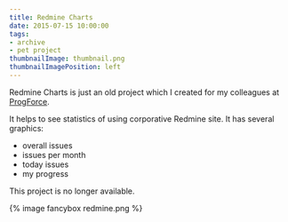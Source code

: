 ```yaml
---
title: Redmine Charts
date: 2015-07-15 10:00:00
tags:
- archive
- pet project
thumbnailImage: thumbnail.png
thumbnailImagePosition: left
---
```


Redmine Charts is just an old project which I created for my colleagues at [ProgForce](https://progforce.com/).
<!-- more -->
It helps to see statistics of using corporative Redmine site. It has several graphics:
* overall issues
* issues per month
* today issues
* my progress

This project is no longer available.

{% image fancybox redmine.png %}
